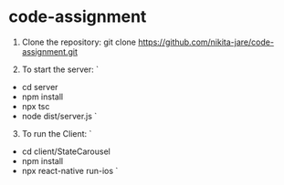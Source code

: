 # code-assignment
1. Clone the repository:
git clone https://github.com/nikita-jare/code-assignment.git

2. To start the server:
`
- cd server
- npm install
- npx tsc
- node dist/server.js
`

3. To run the Client:
`
- cd client/StateCarousel
- npm install
- npx react-native run-ios
`